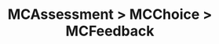 ---
title: MCAssessment > MCChoice > MCFeedback
redirect_to: "/releases/v4.0.0/developers/obo_nodes/mc_feedback"
---